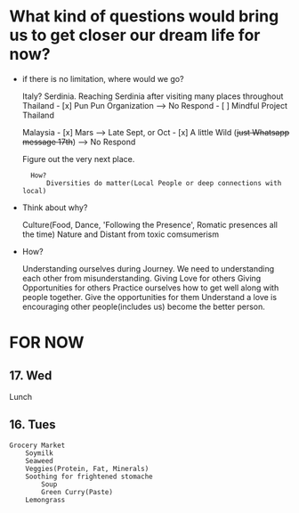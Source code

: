 # What kind of questions would bring us to get closer our dream life for now?

- if there is no limitation, where would we go?

    Italy? Serdinia.
    Reaching Serdinia after visiting many places throughout
    Thailand
       - [x] Pun Pun Organization --> No Respond
       - [ ] Mindful Project Thailand

    Malaysia
        - [x] Mars --> Late Sept, or Oct
        - [x] A little Wild (~~just Whatsapp message 17th~~) --> No Respond

    Figure out the very next place.
        
        How?
            Diversities do matter(Local People or deep connections with local)

- Think about why?

    Culture(Food, Dance, 'Following the Presence', Romatic presences all the time)
    Nature and Distant from toxic comsumerism

- How?

    Understanding ourselves during Journey. We need to understanding each other from misunderstanding.
        Giving Love for others
        Giving Opportunities for others
    Practice ourselves how to get well along with people together.
        Give the opportunities for them
        Understand a love is encouraging other people(includes us) become the better person.


# FOR NOW

## 17. Wed

Lunch



## 16. Tues

    Grocery Market
        Soymilk
        Seaweed
        Veggies(Protein, Fat, Minerals)
        Soothing for frightened stomache
            Soup
            Green Curry(Paste)
        Lemongrass
















